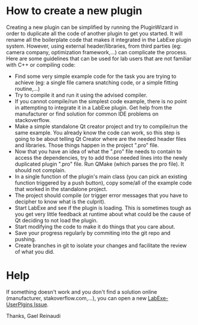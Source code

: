 # How to create a new plugin

Creating a new plugin can be simplified by running the PluginWizard in order to duplicate all the code of another plugin to get you started. It will rename all the boilerplate code that makes it integrated in the LabExe plugin system. 
However, using external header/libraries, from third parties (eg: camera company, optimization framework,...) can complicate the process.
Here are some guidelines that can be used for lab users that are not familiar with C++ or compiling code:

  * Find some very simple example code for the task you are trying to achieve (eg: a single file camera snatching code, or a simple fitting routine,...)
  * Try to compile it and run it using the advised compiler. 
  * If you cannot compile/run the simplest code example, there is no point in attempting to integrate it in a LabExe plugin. Get help from the manufacturer or find solution for common IDE problems on stackoverflow.
  * Make a simple standalone Qt creator project and try to compile/run the same example. You already know the code can work, so this step is going to be about telling Qt Creator where are the needed header files and libraries. Those things happen in the project ".pro" file.
  * Now that you have an idea of what the ".pro" file needs to contain to access the dependencies, try to add those needed lines into the newly duplicated plugin ".pro" file. Run QMake (which parses the pro file). It should not complain.
  * In a single function of the plugin's main class (you can pick an existing function triggered by a push button), copy some/all of the example code that worked in the standalone project. 
  * The project should compile (or trigger error messages that you have to decipher to know what is the culprit).
  * Start LabExe and see if the plugin is loading. This is sometimes tough as you get very little feedback at runtime about what could be the cause of Qt deciding to not load the plugin.
  * Start modifying the code to make it do things that you care about.
  * Save your progress regularly by commiting into the git repo and pushing.
  * Create branches in git to isolate your changes and facilitate the review of what you did.

# Help

If something doesn't work and you don't find a solution online (manufacturer, stakoverflow.com,...), you can open a new [LabExe-UserPlgins Issue](https://github.com/GaelReinaudi/LabExe-UserPlugins/issues).

Thanks,
Gael Reinaudi